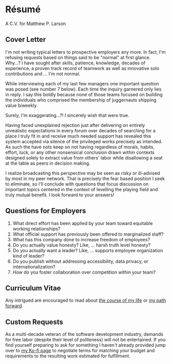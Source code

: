 Résumé
======

A C.V. for Matthew P. Larson


Cover Letter
------------

I'm not writing typical letters to prospective employers any more.  In fact, I'm
refusing requests based on things said to be "normal" at first glance.  Why...?
I have sought after skills, patience, knowledge, decades of experience, a proven
track record of teamwork as well as innovative solo contributions and ... I'm
not normal.


While interviewing each of my last few managers one important question was posed
(see number 7 below).  Each time the inquiry garnered only lies in reply.  I say
this boldly because none of those teams focused on building the individuals who
comprised the membership of juggernauts shipping value biweekly.

Surely, I'm exaggerating...?!  I sincerely wish that were true.


Having faced unexplained rejection just after delivering on entirely unrealistic
expectations in every forum over decades of searching for a place I truly fit in
and receive much needed support has revealed this system accepted via silence of
the privileged works precisely as intended.  As such the have nots keep on not
having regardless of morals, habits, effort, luck, or any other nonsensical
conclusion drawn within contexts designed solely to extract value from others'
labor while disallowing a seat at the table as peers in decision making.

I realize broadcasting this perspective may be seen as risky or ill-advised by
most in my peer network.  That is precisely the fear based position I seek to
eliminate, so I'll conclude with questions that focus discussion on important
topics centered in the context of levelling the playing field and truly mutual
benefit.  I look forward to your answers!


Questions for Employers
-----------------------

 1) What direct effort has been applied by your team toward equitable working relationships?
 2) What official support has previously been offered to marginalized staff?
 3) What has this company done to increase freedom of employees?
 4) Do you actually value honesty?  Like, ... harsh truth level honesty?
 5) Do you actually want a leader?  Like, ... supports employee organization kind of leader?
 6) Do you publish without addressing accessibility, data privacy, or internationalization?
 7) How do you foster collaboration over competition within your team?


Curriculum Vitae
----------------

Any intrigued are encouraged to read about [the course of my life](./cv.md) or
[my path forward](../neurodiversity/engagement.md).


Custom Requests
---------------

As a multi-decade veteran of the software development industry, demands for free
labor (despite their level of politeness) will not be entertained.  If you find
yourself preparing to ask for something I haven't already provided jump over to
[my Ko-fi page](https://ko-fi.com/gurumojo 'Buy me a coffee?') to negotiate
terms for matching your budget and requirements to the resulting work estimated
for fulfillment.

